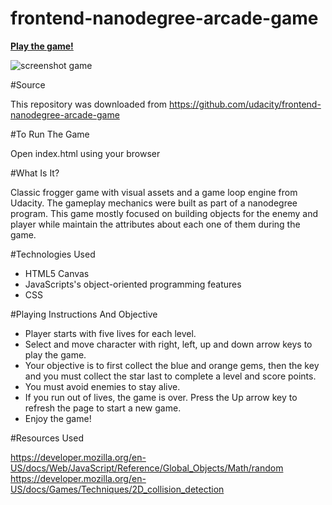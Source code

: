 # frontend-nanodegree-arcade-game

[**Play the game!**](https://sandrine10.github.io/sandrine10.github.io-classic-arcade-game/) 


![screenshot game](https://github.com/sandrine10/frontend-nanodegree-arcade-game-master/blob/master/images/screenshot.jpg)

#Source

This repository was downloaded from https://github.com/udacity/frontend-nanodegree-arcade-game

#To Run The Game

Open index.html using your browser


#What Is It?

Classic frogger game with visual assets and a game loop engine from Udacity. The gameplay mechanics were built as part of a nanodegree program. This game mostly focused on building objects for the enemy and player while maintain the attributes about each one of them during the game.

#Technologies Used

- HTML5 Canvas
- JavaScripts's object-oriented programming features
- CSS

#Playing Instructions And Objective

- Player starts with five lives for each level.
- Select and move character with right, left, up and down arrow keys to play the game.
- Your objective is to first collect the blue and orange gems, then the key and you must collect the star last to complete a level and score points.
- You must avoid enemies to stay alive.
- If you run out of lives, the game is over. Press the Up arrow key to refresh the page to start a new game.
- Enjoy the game!

#Resources Used

https://developer.mozilla.org/en-US/docs/Web/JavaScript/Reference/Global_Objects/Math/random
https://developer.mozilla.org/en-US/docs/Games/Techniques/2D_collision_detection

